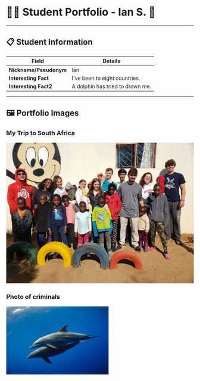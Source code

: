 # 👨‍🎓 Student Portfolio - Ian S. 🚴

---

## 📋 Student Information

| **Field** | **Details** |
|-----------|-------------|
| **Nickname/Pseudonym** | Ian |
| **Interesting Fact** | I've been to eight countries. |
| **Interesting Fact2** | A dolphin has tried to drown me. |

---

## 🖼️ Portfolio Images

### My Trip to South Africa
![Kids I went with and the kids we hung out with](1a24aebc-904e-4afe-9f6f-e8ecb678d48f.jpg)

### Photo of criminals
![Some evil dolphins](download.jpg)


